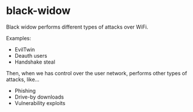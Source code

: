 # black-widow
Black widow performs different types of attacks over WiFi. 

Examples: 

- EvilTwin
- Deauth users
- Handshake steal

Then, when we has control over the user network, performs other types of attacks, like...

- Phishing
- Drive-by downloads
- Vulnerability exploits
